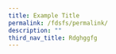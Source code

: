 ```yaml
---
title: Example Title
permalink: /fdsfs/permalink/
description: ""
third_nav_title: Rdghggfg
---
```

